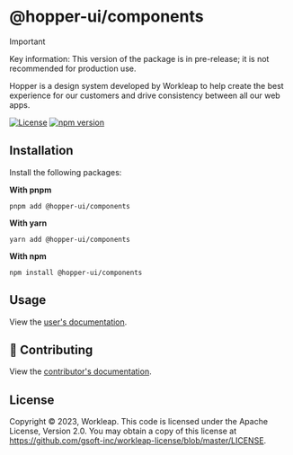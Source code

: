 # @hopper-ui/components

> [!IMPORTANT]
> Key information: This version of the package is in pre-release; it is not recommended for production use.

Hopper is a design system developed by Workleap to help create the best experience for our customers and drive consistency between all our web apps.

[![License](https://img.shields.io/badge/License-Apache_2.0-blue.svg)](../../LICENSE)
[![npm version](https://img.shields.io/npm/v/@hopper-ui/components)](https://www.npmjs.com/package/@hopper-ui/components)

## Installation

Install the following packages:

**With pnpm**

```shell
pnpm add @hopper-ui/components
```

**With yarn**

```shell
yarn add @hopper-ui/components
```

**With npm**

```shell
npm install @hopper-ui/components
```

## Usage

View the [user's documentation](https://hopper.workleap.design/).

## 🤝 Contributing

View the [contributor's documentation](https://github.com/gsoft-inc/wl-hopper/blob/main/CONTRIBUTING.md).

## License

Copyright © 2023, Workleap. This code is licensed under the Apache License, Version 2.0. You may obtain a copy of this license at https://github.com/gsoft-inc/workleap-license/blob/master/LICENSE.
